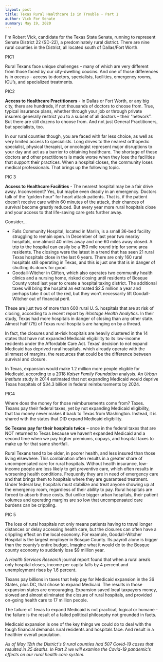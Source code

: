 ```yaml
---
layout: post
title: Texas Rural Healthcare is in Trouble - Part 1
author: Vick For Senate
summary: May 19, 2020
---
```

I'm Robert Vick, candidate for the Texas State Senate, running to represent Senate District 22 (SD-22), a predominately rural district. There are nine rural counties in the District, all located south of Dallas/Fort Worth. 

PIC1 

Rural Texans face unique challenges – many of which are very different from those faced by our city-dwelling cousins. And one of those differences is in *access* - access to doctors, specialists, facilities, emergency rooms, ICU’s, and specialized treatments. 

PIC2 

**Access to Healthcare Practitioners** - In Dallas or Fort Worth, or any big city, there are hundreds, if not thousands of doctors to choose from. True, typical insurance plans, whether through your job or through private insurers generally restrict you to a subset of all doctors – their “network”. But there are still dozens to choose from. And not just General Practitioners, but specialists, too.


In our rural counties though, you are faced with far less choice, as well as very limited access to specialists. Long drives to the nearest orthopedic specialist, physical therapist, or oncologist represent major disruptions to your day and act as a barrier to obtaining healthcare.
The shortage of these doctors and other practitioners is made worse when they lose the facilities that support their practices. When a hospital closes, the community loses medical professionals. That brings up the following topic.

PIC 3 

**Access to Healthcare Facilities** - The nearest hospital may be a fair drive away. Inconvenient? Yes, but maybe even deadly in an emergency. Doctors talk of the “golden hour” for heart attack patients. That is, if the patient doesn’t receive care within 60 minutes of the attack, their chances of survival become greatly reduced.
But every year more rural hospitals close and your access to that life-saving care gets further away.


Consider...

* Falls Community Hospital, located in Marlin, is a small 36-bed facility struggling to remain open. In December of last year two nearby hospitals, one almost 40 miles away and one 60 miles away closed. A trip to the hospital can easily be a 150 mile round trip for some area residents. The closings were the latest in a trend that has seen 21 rural Texas hospitals close in the last 6 years. There are only 160 rural hospitals still operating in Texas, and this is just one that is in danger of shutting its doors for good.
* Goodall-Witcher in Clifton, which also operates two community health clinics and a nursing home, risked closing until residents of Bosque County voted last year to create a hospital taxing district. The additional taxes will bring the hospital an estimated $2.5 million a year and perhaps take it out of the red, but they won’t necessarily lift Goodall-Witcher out of financial peril.  

These are just two of more than 600 rural U. S. hospitals that are at risk of closing, according to a recent report by *iVantage Health Analytics*. In their study, Texas had more hospitals in danger of closing than any other state. Almost half (75) of Texas rural hospitals are hanging on by a thread. 


In fact, the closures and at-risk hospitals are heavily clustered in the 14 states that have not expanded Medicaid eligibility to its low-income residents under the Affordable Care Act. Texas' decision to not expand Medicaid has deprived rural hospitals, which already operate with the slimmest of margins, the resources that could be the difference between survival and closure.


In Texas, expansion would make 1.2 million more people eligible for Medicaid, according to a 2018 *Kaiser Family Foundation* analysis. An *Urban Institute* study in 2014 estimated that not expanding Medicaid would deprive Texas hospitals of $34.3 billion in federal reimbursements by 2024.

PIC4 

Where does the money for those reimbursements come from? Taxes. Texans pay their federal taxes, yet by not expanding Medicaid eligibility, that tax money never makes it back to Texas from Washington. Instead, it is shared with the states that DID expand Medicaid eligibility. 


**So Texans pay for their hospitals twice** – once in the federal taxes that are NOT returned to Texas because we haven’t expanded Medicaid and a second time when we pay higher premiums, copays, and hospital taxes to make up for that same shortfall.


Rural Texans tend to be older, in poorer health, and less insured than those living elsewhere. This combination often results in a greater share of uncompensated care for rural hospitals. Without health insurance, low-income people are less likely to get preventive care, which often results in worsening health conditions. Frequently they are in need of emergency care and that brings them to hospitals where they are guaranteed treatment. Under federal law, hospitals must stabilize and treat anyone showing up at the emergency room, regardless of their ability to pay. Rural hospitals are forced to absorb those costs. But unlike bigger urban hospitals, their patient volumes and operating margins are so low that uncompensated care burdens can be crippling.

PIC 5 

The loss of rural hospitals not only means patients having to travel longer distances or delay accessing health care, but the closures can often have a crippling effect on the local economy. For example, Goodall-Witcher Hospital is the largest employer in Bosque County. Its payroll alone is bigger than the county’s entire budget. Imagine what it would do to the Bosque county economy to suddenly lose $9 million year.


A *Health Services Research* journal report found that when a rural area’s only hospital closes, income per capita falls by 4 percent and unemployment rises by 1.6 percent.


Texans pay billions in taxes that help pay for Medicaid expansion in the 36 States, plus DC, that chose to expand Medicaid. The results in those expansion states are encouraging. Expansion saved local taxpayers money, slowed and almost eliminated the closure of rural hospitals, and provided on-going health care to 17 million people. 

The failure of Texas to expand Medicaid is not practical, logical or humane - the failure is the result of a failed political philosophy not grounded in facts. 


Medicaid expansion is one of the key things we could do to deal with the tough financial demands rural residents and hospitals face. And result in a healthier overall population.


*As of May 12th the District's 9 rural counties had 507 Covid-19 cases that resulted in 25 deaths. In Part 2 we will examine the Covid-19 pandemic’s effects on our rural health care system.*